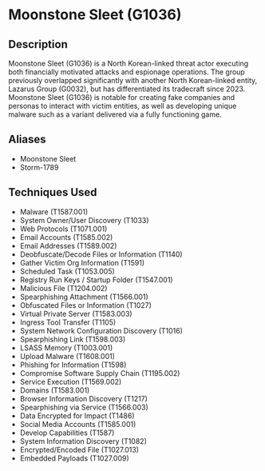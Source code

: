 # Moonstone Sleet (G1036)

## Description
Moonstone Sleet (G1036) is a North Korean-linked threat actor executing both financially motivated attacks and espionage operations. The group previously overlapped significantly with another North Korean-linked entity, Lazarus Group (G0032), but has differentiated its tradecraft since 2023. Moonstone Sleet (G1036) is notable for creating fake companies and personas to interact with victim entities, as well as developing unique malware such as a variant delivered via a fully functioning game.

## Aliases
- Moonstone Sleet
- Storm-1789

## Techniques Used
- Malware (T1587.001)
- System Owner/User Discovery (T1033)
- Web Protocols (T1071.001)
- Email Accounts (T1585.002)
- Email Addresses (T1589.002)
- Deobfuscate/Decode Files or Information (T1140)
- Gather Victim Org Information (T1591)
- Scheduled Task (T1053.005)
- Registry Run Keys / Startup Folder (T1547.001)
- Malicious File (T1204.002)
- Spearphishing Attachment (T1566.001)
- Obfuscated Files or Information (T1027)
- Virtual Private Server (T1583.003)
- Ingress Tool Transfer (T1105)
- System Network Configuration Discovery (T1016)
- Spearphishing Link (T1598.003)
- LSASS Memory (T1003.001)
- Upload Malware (T1608.001)
- Phishing for Information (T1598)
- Compromise Software Supply Chain (T1195.002)
- Service Execution (T1569.002)
- Domains (T1583.001)
- Browser Information Discovery (T1217)
- Spearphishing via Service (T1566.003)
- Data Encrypted for Impact (T1486)
- Social Media Accounts (T1585.001)
- Develop Capabilities (T1587)
- System Information Discovery (T1082)
- Encrypted/Encoded File (T1027.013)
- Embedded Payloads (T1027.009)

